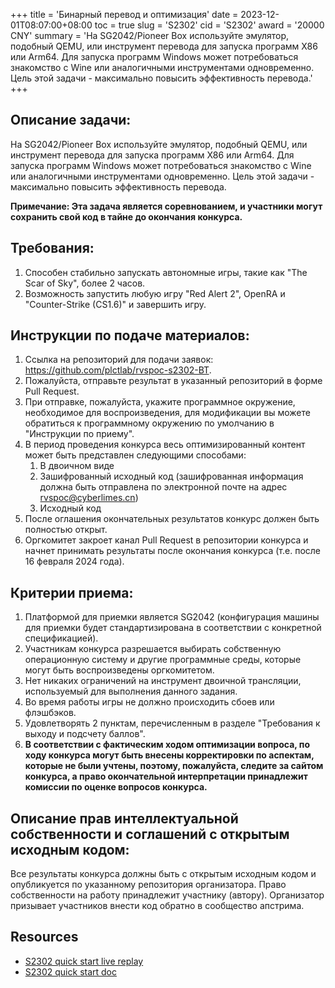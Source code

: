 +++
title = 'Бинарный перевод и оптимизация'
date = 2023-12-01T08:07:00+08:00
toc = true
slug = 'S2302'
cid = 'S2302'
award = '20000 CNY'
summary = 'На SG2042/Pioneer Box используйте эмулятор, подобный QEMU, или инструмент перевода для запуска программ X86 или Arm64. Для запуска программ Windows может потребоваться знакомство с Wine или аналогичными инструментами одновременно. Цель этой задачи - максимально повысить эффективность перевода.'
+++

## Описание задачи:

На SG2042/Pioneer Box используйте эмулятор, подобный QEMU, или инструмент перевода для запуска программ X86 или Arm64. Для запуска программ Windows может потребоваться знакомство с Wine или аналогичными инструментами одновременно. Цель этой задачи - максимально повысить эффективность перевода.

**Примечание: Эта задача является соревнованием, и участники могут сохранить свой код в тайне до окончания конкурса.**

## Требования:

1. Способен стабильно запускать автономные игры, такие как "The Scar of Sky", более 2 часов.
2. Возможность запустить любую игру "Red Alert 2", OpenRA и "Counter-Strike (CS1.6)" и завершить игру.

## Инструкции по подаче материалов:

1. Ссылка на репозиторий для подачи заявок: https://github.com/plctlab/rvspoc-s2302-BT.
2. Пожалуйста, отправьте результат в указанный репозиторий в форме Pull Request.
3. При отправке, пожалуйста, укажите программное окружение, необходимое для воспроизведения, для модификации вы можете обратиться к программному окружению по умолчанию в "Инструкции по приему".
4. В период проведения конкурса весь оптимизированный контент может быть представлен следующими способами:
   1. В двоичном виде
   2. Зашифрованный исходный код (зашифрованная информация должна быть отправлена по электронной почте на адрес rvspoc@cyberlimes.cn)
   3. Исходный код
5. После оглашения окончательных результатов конкурс должен быть полностью открыт.
6. Оргкомитет закроет канал Pull Request в репозитории конкурса и начнет принимать результаты после окончания конкурса (т.е. после 16 февраля 2024 года).

## Критерии приема:

1. Платформой для приемки является SG2042 (конфигурация машины для приемки будет стандартизирована в соответствии с конкретной спецификацией).
2. Участникам конкурса разрешается выбирать собственную операционную систему и другие программные среды, которые могут быть воспроизведены оргкомитетом.
3. Нет никаких ограничений на инструмент двоичной трансляции, используемый для выполнения данного задания.
4. Во время работы игры не должно происходить сбоев или флэшбэков.
5. Удовлетворять 2 пунктам, перечисленным в разделе "Требования к выходу и подсчету баллов".
6. **В соответствии с фактическим ходом оптимизации вопроса, по ходу конкурса могут быть внесены корректировки по аспектам, которые не были учтены, поэтому, пожалуйста, следите за сайтом конкурса, а право окончательной интерпретации принадлежит комиссии по оценке вопросов конкурса.**

## Описание прав интеллектуальной собственности и соглашений с открытым исходным кодом:

Все результаты конкурса должны быть с открытым исходным кодом и опубликуется по указанному репозитория организатора. Право собственности на работу принадлежит участнику (автору). Организатор призывает участников внести код обратно в сообщество апстрима.

## Resources

- [S2302 quick start live replay](https://www.bilibili.com/video/BV1YQ4y1w7aJ/)
- [S2302 quick start doc](https://github.com/plctlab/rvspoc/blob/main/Docs/S2302/S2302.md)